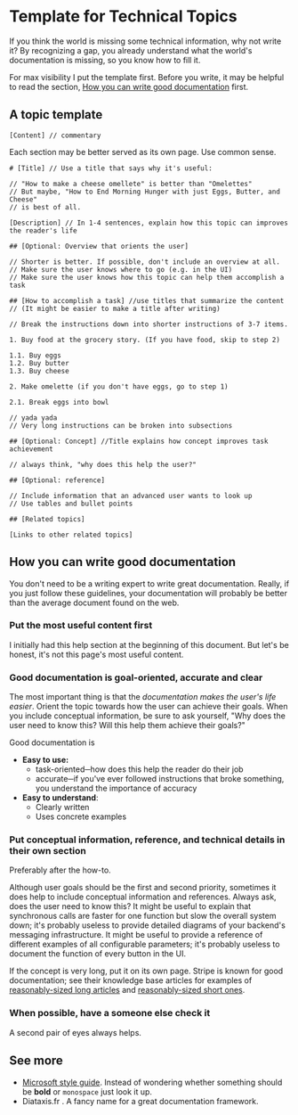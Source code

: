 # Template for Technical Topics

If you think the world is missing some technical information, why not write it?
By recognizing a gap, you already understand what the world's documentation is missing, so you know how to fill it.

For max visibility I put the template first. Before you write, it may be helpful to read the section, [How you can write good documentation](#How-you-can-write-good-documentation) first.

## A topic template
```
[Content] // commentary
```

Each section may be better served as its own page. Use common sense.

```
# [Title] // Use a title that says why it's useful:

// "How to make a cheese omellete" is better than "Omelettes"
// But maybe, "How to End Morning Hunger with just Eggs, Butter, and Cheese"
// is best of all.

[Description] // In 1-4 sentences, explain how this topic can improves the reader's life

## [Optional: Overview that orients the user] 

// Shorter is better. If possible, don't include an overview at all. 
// Make sure the user knows where to go (e.g. in the UI)
// Make sure the user knows how this topic can help them accomplish a task

## [How to accomplish a task] //use titles that summarize the content
// (It might be easier to make a title after writing)

// Break the instructions down into shorter instructions of 3-7 items.

1. Buy food at the grocery story. (If you have food, skip to step 2)

1.1. Buy eggs
1.2. Buy butter
1.3. Buy cheese

2. Make omelette (if you don't have eggs, go to step 1)

2.1. Break eggs into bowl 

// yada yada
// Very long instructions can be broken into subsections

## [Optional: Concept] //Title explains how concept improves task achievement

// always think, "why does this help the user?"

## [Optional: reference] 

// Include information that an advanced user wants to look up
// Use tables and bullet points

## [Related topics]

[Links to other related topics]
```

## How you can write good documentation

You don't need to be a writing expert to write great documentation.
Really, if you just follow these guidelines, your documentation will probably be better than the average document found on the web. 

### Put the most useful content first

I initially had this help section at the beginning of this document.
But let's be honest, it's not this page's most useful content.

### Good documentation is goal-oriented, accurate and clear

The most important thing is that the _documentation makes the user's life easier_.
Orient the topic towards how the user can achieve their goals.
When you include conceptual information, be sure to ask yourself, "Why does the user need to know this? Will this help them achieve their goals?" 

Good documentation is

* **Easy to use:**
  * task-oriented─how does this help the reader do their job
  * accurate─if you've ever followed instructions that broke something, you understand the importance of accuracy
* **Easy to understand**: 
  * Clearly written
  * Uses concrete examples

### Put conceptual information, reference, and technical details in their own section

Preferably after the how-to.

Although user goals should be the first and second priority, sometimes it does help to include conceptual information and references. Always ask, does the user need to know this?
It might be useful to explain that synchronous calls are faster for one function but slow the overall system down;
it's probably useless to provide detailed diagrams of your backend's messaging infrastructure.
It might be useful to provide a reference of different examples of all configurable parameters;
it's probably useless to document the function of every button in the UI.

If the concept is very long, put it on its own page.
Stripe is known for good documentation;
see their knowledge base articles for examples of [reasonably-sized long articles](https://stripe.com/docs/billing/subscriptions/fixed-price) and [reasonably-sized short ones](https://stripe.com/docs/stripe-cli).

### When possible, have a someone else check it

A second pair of eyes always helps.

## See more

* [Microsoft style guide](https://docs.microsoft.com/en-us/style-guide/welcome/).
Instead of wondering whether something should be **bold** or `monospace`
just look it up.
* Diataxis.fr . A fancy name for a great documentation framework.
